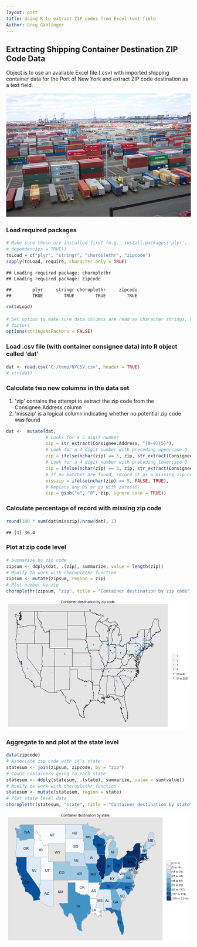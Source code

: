 ```yaml
---
layout: post
title: Using R to extract ZIP codes from Excel text field
Author: Greg Gahlinger
---
```


## Extracting Shipping Container Destination ZIP Code Data
Object is to use an available Excel file (.csv) with imported shipping container data for the Port of New York and extract ZIP code destination as a text field.

![Container](/figure/containers.png)

### Load required packages

```r
# Make sure these are installed first (e.g., install.packages('plyr',
# dependencies = TRUE))
toLoad = c("plyr", "stringr", "choroplethr", "zipcode")
sapply(toLoad, require, character.only = TRUE)
```

```
## Loading required package: choroplethr
## Loading required package: zipcode
```

```
##        plyr     stringr choroplethr     zipcode 
##        TRUE        TRUE        TRUE        TRUE
```

```r
rm(toLoad)

# Set option to make sure data columns are read as character strings, not
# factors
options(stringsAsFactors = FALSE)
```


### Load .csv file (with container consignee data) into R object called 'dat'

```r
dat <- read.csv("C:/temp/NYCSV.csv", header = TRUE)
# str(dat)
```


### Calculate two new columns in the data set
1.  'zip' contains the attempt to extract the zip code from the Consignee.Address column
2.  'misszip' is a logical column indicating whether no potential zip code was found

```r
dat <-  mutate(dat,
               # Looks for a 5 digit number
               zip = str_extract(Consignee.Address, "[0-9]{5}"), 
               # Look for a 4 digit number with preceding uppercase O 
               zip = ifelse(nchar(zip) == 5, zip, str_extract(Consignee.Address, "O[0-9]{4}")),
               # Look for a 4 digit number with preceding lowercase O 
               zip = ifelse(nchar(zip) == 5, zip, str_extract(Consignee.Address, "o[0-9]{4}")),
               # If no matches are found, record it as a missing zip code
               misszip = ifelse(nchar(zip) == 5, FALSE, TRUE),
               # Replace any Os or os with zeros(0)
               zip = gsub("o", "0", zip, ignore.case = TRUE))
```


### Calculate percentage of record with missing zip code

```r
round(100 * sum(dat$misszip)/nrow(dat), 1)
```

```
## [1] 36.4
```


### Plot at zip code level

```r
# Summarize by zip code
zipsum <- ddply(dat, .(zip), summarize, value = length(zip))
# Modify to work with choroplethr function
zipsum <- mutate(zipsum, region = zip)
# Plot number by zip
choroplethr(zipsum, "zip", title = "Container destination by zip code")
```

![plot of chunk unnamed-chunk-5](/figure/zip.png) 


### Aggregate to and plot at the state level

```r
data(zipcode)
# Associate zip code with it's state
statesum <- join(zipsum, zipcode, by = "zip")
# Count containers going to each state
statesum <- ddply(statesum, .(state), summarize, value = sum(value))
# Modify to work with choroplethr function
statesum <- mutate(statesum, region = state)
# Plot state level data
choroplethr(statesum, "state", title = "Container destination by state")
```

![plot of chunk unnamed-chunk-6](/figure/state.png) 

